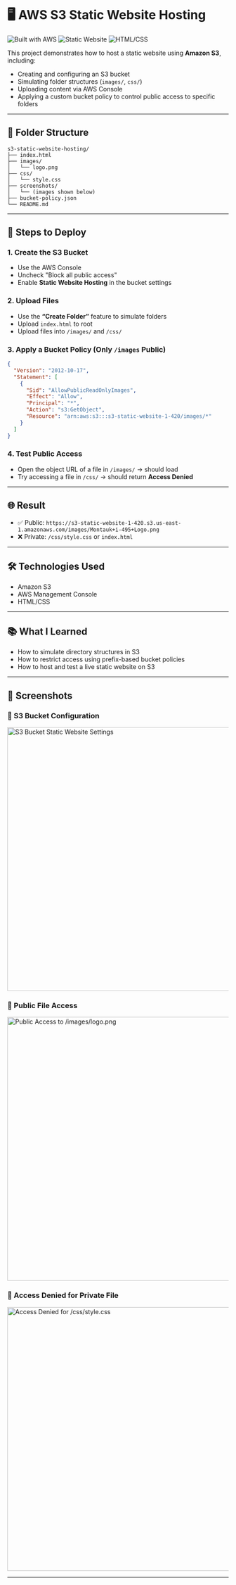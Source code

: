 # 🖥️ AWS S3 Static Website Hosting

![Built with AWS](https://img.shields.io/badge/Built%20with-AWS-orange?logo=amazon-aws&logoColor=white)
![Static Website](https://img.shields.io/badge/Hosted%20on-S3-blue?logo=amazon-s3)
![HTML/CSS](https://img.shields.io/badge/Code-HTML%20%7C%20CSS-green?logo=html5&logoColor=white)

This project demonstrates how to host a static website using **Amazon S3**, including:
- Creating and configuring an S3 bucket
- Simulating folder structures (`images/`, `css/`)
- Uploading content via AWS Console
- Applying a custom bucket policy to control public access to specific folders

---

## 📁 Folder Structure

```
s3-static-website-hosting/
├── index.html
├── images/
│   └── logo.png
├── css/
│   └── style.css
├── screenshots/
│   └── (images shown below)
├── bucket-policy.json
└── README.md
```

---

## 🚀 Steps to Deploy

### 1. Create the S3 Bucket
- Use the AWS Console
- Uncheck "Block all public access"
- Enable **Static Website Hosting** in the bucket settings

### 2. Upload Files
- Use the **“Create Folder”** feature to simulate folders
- Upload `index.html` to root
- Upload files into `/images/` and `/css/`

### 3. Apply a Bucket Policy (Only `/images` Public)

```json
{
  "Version": "2012-10-17",
  "Statement": [
    {
      "Sid": "AllowPublicReadOnlyImages",
      "Effect": "Allow",
      "Principal": "*",
      "Action": "s3:GetObject",
      "Resource": "arn:aws:s3:::s3-static-website-1-420/images/*"
    }
  ]
}
```

### 4. Test Public Access
- Open the object URL of a file in `/images/` → should load
- Try accessing a file in `/css/` → should return **Access Denied**

---

## 🌐 Result

- ✅ Public: `https://s3-static-website-1-420.s3.us-east-1.amazonaws.com/images/Montauk+i-495+Logo.png`
- ❌ Private: `/css/style.css` or `index.html`

---

## 🛠️ Technologies Used
- Amazon S3
- AWS Management Console
- HTML/CSS

---

## 📚 What I Learned
- How to simulate directory structures in S3
- How to restrict access using prefix-based bucket policies
- How to host and test a live static website on S3

---

## 📸 Screenshots

### 🔹 S3 Bucket Configuration
<img src="screenshots/s3-bucket-settings.png" alt="S3 Bucket Static Website Settings" width="600"/>

### 🔹 Public File Access
<img src="screenshots/public-file-access.png" alt="Public Access to /images/logo.png" width="600"/>

### 🔹 Access Denied for Private File
<img src="screenshots/private-file-denied.png" alt="Access Denied for /css/style.css" width="600"/>

---
